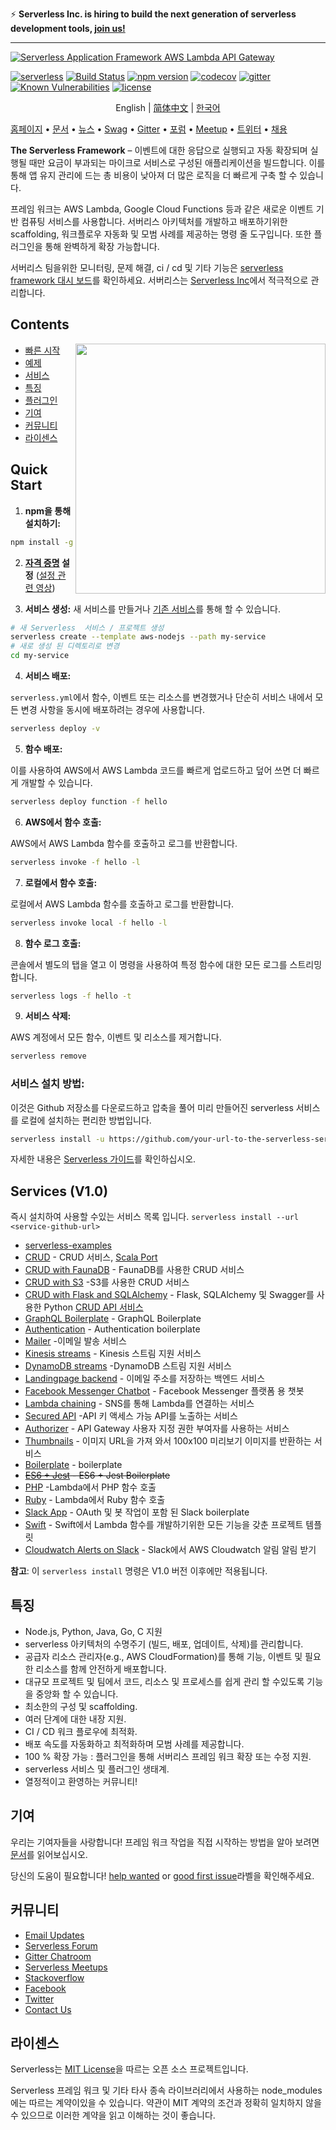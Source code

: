 ⚡ **Serverless Inc. is hiring to build the next generation of serverless development tools, [join us!](https://www.serverless.com/company/jobs/)**

---

[![Serverless Application Framework AWS Lambda API Gateway](https://s3.amazonaws.com/assets.github.serverless/readme-serverless-framework.gif)](http://serverless.com)

[![serverless](http://public.serverless.com/badges/v3.svg)](http://www.serverless.com)
[![Build Status](https://github.com/serverless/serverless/workflows/Integrate/badge.svg)](https://github.com/serverless/serverless/actions?query=workflow%3AIntegrate)
[![npm version](https://badge.fury.io/js/serverless.svg)](https://badge.fury.io/js/serverless)
[![codecov](https://codecov.io/gh/serverless/serverless/branch/master/graph/badge.svg)](https://codecov.io/gh/serverless/serverless)
[![gitter](https://img.shields.io/gitter/room/serverless/serverless.svg)](https://gitter.im/serverless/serverless)
[![Known Vulnerabilities](https://snyk.io/test/github/serverless/serverless/badge.svg)](https://snyk.io/test/github/serverless/serverless)
[![license](https://img.shields.io/npm/l/serverless.svg)](https://www.npmjs.com/package/serverless)

<p align="center">
  <span>English</span> |
  <a href="./README_CN.md">简体中文</a> |
  <a href="./README_KR.md">한국어</a>
</p>

[홈페이지](http://www.serverless.com) • [문서](https://serverless.com/framework/docs/) • [뉴스](https://serverless.com/subscribe/) • [Swag](https://teespring.com/stores/serverless) • [Gitter](https://gitter.im/serverless/serverless) • [포럼](http://forum.serverless.com) • [Meetup](https://www.meetup.com/pro/serverless/) • [트위터](https://twitter.com/goserverless) • [채용](https://serverless.com/company/jobs/)

**The Serverless Framework** – 이벤트에 대한 응답으로 실행되고 자동 확장되며 실행될 때만 요금이 부과되는 마이크로 서비스로 구성된 애플리케이션을 빌드합니다. 이를 통해 앱 유지 관리에 드는 총 비용이 낮아져 더 많은 로직을 더 빠르게 구축 할 수 있습니다.

프레임 워크는 AWS Lambda, Google Cloud Functions 등과 같은 새로운 이벤트 기반 컴퓨팅 서비스를 사용합니다. 서버리스 아키텍처를 개발하고 배포하기위한 scaffolding, 워크플로우 자동화 및 모범 사례를 제공하는 명령 줄 도구입니다. 또한 플러그인을 통해 완벽하게 확장 가능합니다.

서버리스 팀을위한 모니터링, 문제 해결, ci / cd 및 기타 기능은 [serverless framework 대시 보드](https://app.serverless.com)를 확인하세요.
서버리스는 [Serverless Inc](https://www.serverless.com)에서 적극적으로 관리합니다.

## Contents

<img align="right" width="400" src="https://s3-us-west-2.amazonaws.com/assets.site.serverless.com/email/sls-getting-started.gif" />

- [빠른 시작](#quick-start)
- [예제](https://github.com/serverless/examples)
- [서비스](#services)
- [특징](#features)
- [플러그인](https://github.com/serverless/plugins)
- [기여](#contributing)
- [커뮤니티](#community)
- [라이센스](#licensing)

## <a name="quick-start"></a>Quick Start

1. **npm을 통해 설치하기:**

```bash
npm install -g serverless
```

2. **[자격 증명](./docs/providers/aws/guide/credentials.md) 설정** ([설정 관련 영상](https://youtu.be/VUKDRoUdMek))

3. **서비스 생성:**
새 서비스를 만들거나 [기존 서비스](#how-to-install-a-service)를 통해 할 수 있습니다.

```bash
# 새 Serverless  서비스 / 프로젝트 생성
serverless create --template aws-nodejs --path my-service
# 새로 생성 된 디렉토리로 변경
cd my-service
```

4. **서비스 배포:**

`serverless.yml`에서 함수, 이벤트 또는 리소스를 변경했거나 단순히 서비스 내에서 모든 변경 사항을 동시에 배포하려는 경우에 사용합니다.

```bash
serverless deploy -v
```

5. **함수 배포:**

이를 사용하여 AWS에서 AWS Lambda 코드를 빠르게 업로드하고 덮어 쓰면 더 빠르게 개발할 수 있습니다.

```bash
serverless deploy function -f hello
```

6. **AWS에서 함수 호출:**

AWS에서 AWS Lambda 함수를 호출하고 로그를 반환합니다.

```bash
serverless invoke -f hello -l
```

7. **로컬에서 함수 호출:**

로컬에서 AWS Lambda 함수를 호출하고 로그를 반환합니다.

```bash
serverless invoke local -f hello -l
```

8. **함수 로그 호출:**

콘솔에서 별도의 탭을 열고 이 명령을 사용하여 특정 함수에 대한 모든 로그를 스트리밍합니다.

```bash
serverless logs -f hello -t
```

9. **서비스 삭제:**

AWS 계정에서 모든 함수, 이벤트 및 리소스를 제거합니다.

```bash
serverless remove
```

### 서비스 설치 방법:

이것은 Github 저장소를 다운로드하고 압축을 풀어 미리 만들어진 serverless 서비스를 로컬에 설치하는 편리한 방법입니다. 

```bash
serverless install -u https://github.com/your-url-to-the-serverless-service
```

자세한 내용은 [Serverless 가이드](./docs/providers/aws/guide/README.md)를 확인하십시오.

## <a name="services"></a>Services (V1.0)

즉시 설치하여 사용할 수있는 서비스 목록 입니다. `serverless install --url <service-github-url>`

- [serverless-examples](https://github.com/serverless/examples)
- [CRUD](https://github.com/pmuens/serverless-crud) - CRUD 서비스, [Scala Port](https://github.com/jahangirmohammed/serverless-crud-scala)
- [CRUD with FaunaDB](https://github.com/faunadb/serverless-crud) - FaunaDB를 사용한 CRUD 서비스
- [CRUD with S3](https://github.com/tscanlin/serverless-s3-crud) -S3를 사용한 CRUD 서비스
- [CRUD with Flask and SQLAlchemy](https://github.com/jetbridge/sls-flask) - Flask, SQLAlchemy 및 Swagger를 사용한 Python [CRUD API 서비스](https://blog.jetbridge.com/framework/)
- [GraphQL Boilerplate](https://github.com/serverless/serverless-graphql) - GraphQL Boilerplate 
- [Authentication](https://github.com/laardee/serverless-authentication-boilerplate) - Authentication boilerplate 
- [Mailer](https://github.com/eahefnawy/serverless-mailer) -이메일 발송 서비스
- [Kinesis streams](https://github.com/pmuens/serverless-kinesis-streams) - Kinesis 스트림 지원 서비스
- [DynamoDB streams](https://github.com/pmuens/serverless-dynamodb-streams) -DynamoDB 스트림 지원 서비스
- [Landingpage backend](https://github.com/pmuens/serverless-landingpage-backend) - 이메일 주소를 저장하는 백엔드 서비스
- [Facebook Messenger Chatbot](https://github.com/pmuens/serverless-facebook-messenger-bot) - Facebook Messenger 플랫폼 용 챗봇
- [Lambda chaining](https://github.com/pmuens/serverless-lambda-chaining) - SNS를 통해 Lambda를 연결하는 서비스
- [Secured API](https://github.com/pmuens/serverless-secured-api) -API 키 액세스 가능 API를 노출하는 서비스
- [Authorizer](https://github.com/eahefnawy/serverless-authorizer) - API Gateway 사용자 지정 권한 부여자를 사용하는 서비스
- [Thumbnails](https://github.com/eahefnawy/serverless-thumbnails) - 이미지 URL을 가져 와서 100x100 미리보기 이미지를 반환하는 서비스
- [Boilerplate](https://github.com/eahefnawy/serverless-boilerplate) - boilerplate
- ~~[ES6 + Jest](https://github.com/americansystems/serverless-es6-jest) - ES6 + Jest Boilerplate~~
- [PHP](https://github.com/ZeroSharp/serverless-php) -Lambda에서 PHP 함수 호출
- [Ruby](https://github.com/stewartlord/serverless-ruby) - Lambda에서 Ruby 함수 호출
- [Slack App](https://github.com/johnagan/serverless-slack-app) - OAuth 및 봇 작업이 포함 된 Slack boilerplate
- [Swift](https://github.com/choefele/swift-lambda-app) - Swift에서 Lambda 함수를 개발하기위한 모든 기능을 갖춘 프로젝트 템플릿
- [Cloudwatch Alerts on Slack](https://github.com/dav009/serverless-aws-alarms-notifier) - Slack에서 AWS Cloudwatch 알림 알림 받기

**참고**: 이 `serverless install` 명령은 V1.0 버전 이후에만 적용됩니다.

## <a name="features"></a>특징

- Node.js, Python, Java, Go, C 지원
- serverless 아키텍처의 수명주기 (빌드, 배포, 업데이트, 삭제)를 관리합니다.
- 공급자 리소스 관리자(e.g., AWS CloudFormation)를 통해 기능, 이벤트 및 필요한 리소스를 함께 안전하게 배포합니다. 
- 대규모 프로젝트 및 팀에서 코드, 리소스 및 프로세스를 쉽게 관리 할 수 ​​있도록 기능을 중앙화 할 수 있습니다.
- 최소한의 구성 및 scaffolding.
- 여러 단계에 대한 내장 지원.
- CI / CD 워크 플로우에 최적화.
- 배포 속도를 자동화하고 최적화하며 모범 사례를 제공합니다.
- 100 % 확장 가능 : 플러그인을 통해 서버리스 프레임 워크 확장 또는 수정 지원.
- serverless 서비스 및 플러그인 생태계.
- 열정적이고 환영하는 커뮤니티!

## <a name="contributing"></a>기여

우리는 기여자들을 사랑합니다! 프레임 워크 작업을 직접 시작하는 방법을 알아 보려면 [문서](CONTRIBUTING.md)를 읽어보십시오.

당신의 도움이 필요합니다! [help wanted](https://github.com/serverless/serverless/labels/help%20wanted) or [good first issue](https://github.com/serverless/serverless/labels/good%20first%20issue)라벨을 확인해주세요.

## <a name="community"></a>커뮤니티

- [Email Updates](http://eepurl.com/b8dv4P)
- [Serverless Forum](http://forum.serverless.com)
- [Gitter Chatroom](https://gitter.im/serverless/serverless)
- [Serverless Meetups](http://www.meetup.com/serverless/)
- [Stackoverflow](http://stackoverflow.com/questions/tagged/serverless-framework)
- [Facebook](https://www.facebook.com/serverless)
- [Twitter](https://twitter.com/goserverless)
- [Contact Us](mailto:hello@serverless.com)



## <a name="licensing"></a>라이센스

Serverless는 [MIT License](./LICENSE.txt)을 따르는 오픈 소스 프로젝트입니다.

Serverless 프레임 워크 및 기타 타사 종속 라이브러리에서 사용하는 node_modules에는 따르는 계약이있을 수 있습니다. 약관이 MIT 계약의 조건과 정확히 일치하지 않을 수 있으므로 이러한 계약을 읽고 이해하는 것이 좋습니다.

